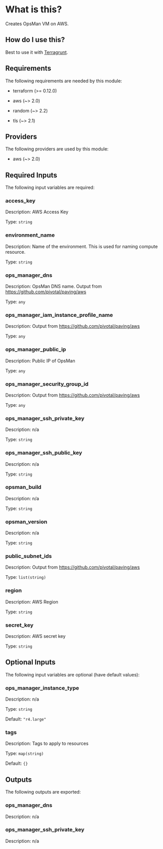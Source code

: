 # What is this?
Creates OpsMan VM on AWS.

## How do I use this? 
Best to use it with [Terragrunt](https://terragrunt.gruntwork.io/). 


## Requirements

The following requirements are needed by this module:

- terraform (>= 0.12.0)

- aws (~> 2.0)

- random (~> 2.2)

- tls (~> 2.1)

## Providers

The following providers are used by this module:

- aws (~> 2.0)

## Required Inputs

The following input variables are required:

### access\_key

Description: AWS Access Key

Type: `string`

### environment\_name

Description: Name of the environment. This is used for naming compute resource.

Type: `string`

### ops\_manager\_dns

Description: OpsMan DNS name. Output from https://github.com/pivotal/paving/aws

Type: `any`

### ops\_manager\_iam\_instance\_profile\_name

Description: Output from https://github.com/pivotal/paving/aws

Type: `any`

### ops\_manager\_public\_ip

Description: Public IP of OpsMan

Type: `any`

### ops\_manager\_security\_group\_id

Description: Output from https://github.com/pivotal/paving/aws

Type: `any`

### ops\_manager\_ssh\_private\_key

Description: n/a

Type: `string`

### ops\_manager\_ssh\_public\_key

Description: n/a

Type: `string`

### opsman\_build

Description: n/a

Type: `string`

### opsman\_version

Description: n/a

Type: `string`

### public\_subnet\_ids

Description: Output from https://github.com/pivotal/paving/aws

Type: `list(string)`

### region

Description: AWS Region

Type: `string`

### secret\_key

Description: AWS secret key

Type: `string`

## Optional Inputs

The following input variables are optional (have default values):

### ops\_manager\_instance\_type

Description: n/a

Type: `string`

Default: `"r4.large"`

### tags

Description: Tags to apply to resources

Type: `map(string)`

Default: `{}`

## Outputs

The following outputs are exported:

### ops\_manager\_dns

Description: n/a

### ops\_manager\_ssh\_private\_key

Description: n/a

